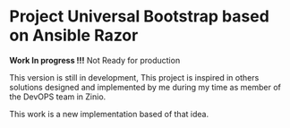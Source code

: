 # Project Universal Bootstrap based on Ansible Razor

**Work In progress !!!** Not Ready for production

This version is still in development, This project is inspired in others solutions designed and implemented by me during my time as member of the DevOPS team in Zinio.

This work is a new implementation based of that idea.
